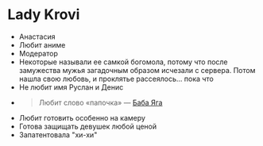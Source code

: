 # Lady Krovi

* Анастасия
* Любит аниме
* Модератор
* Некоторые называли ее самкой богомола, потому что после замужества мужья загадочным образом исчезали с сервера. Потом нашла свою любовь, и проклятье рассеялось... пока что
* Не любит имя Руслан и Денис
* > Любит слово «папочка»
  > — [Баба Яга](./baba_yaga.md)
* Любит готовить особенно на камеру
* Готова защищать девушек любой ценой
* Запатентовала "хи-хи"
